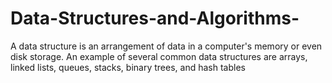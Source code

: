 # Data-Structures-and-Algorithms-
A data structure is an arrangement of data in a computer's memory or even disk storage. An example of several common data structures are arrays, linked lists, queues, stacks, binary trees, and hash tables
